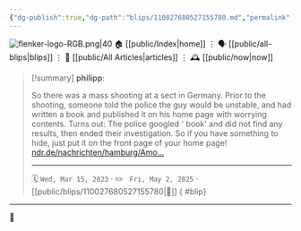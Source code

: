 ```yaml
---
{"dg-publish":true,"dg-path":"blips/110027680527155780.md","permalink":"/blips/110027680527155780/","title":"philipp on mastodon @ 2023-03-15"}
---
```



<div class="transclusion internal-embed is-loaded"><div class="markdown-embed">




![flenker-logo-RGB.png|40](/img/user/attachments/flenker-logo-RGB.png)
🏠 [[public/Index\|home]]  ⋮ 🗣️ [[public/all-blips\|blips]] ⋮  📝 [[public/All Articles\|articles]]  ⋮ 🕰️ [[public/now\|now]]


</div></div>


> [!summary] **philipp**:
>
> So there was a mass shooting at a sect in Germany. Prior to the shooting, someone told the police the guy would be unstable, and had written a book and published it on his home page with worrying contents. Turns out: The police googled '<name of the shooter> book' and did not find any results, then ended their investigation.
> So if you have something to hide, just put it on the front page of your home page!
> [ndr.de/nachrichten/hamburg/Amo…](https://www.ndr.de/nachrichten/hamburg/Amoktat-Behoerden-sehen-keine-Versaeumnisse-bei-Waffenkontrolle,amoklauf164.html)
> - - -
>
> 🗓️ <code>Wed, Mar 15, 2023</code>  · ✏️ <code> Fri, May 2, 2025</code>  · [[public/blips/110027680527155780\|🔗]]
{ #blip}


- - -

 👾
